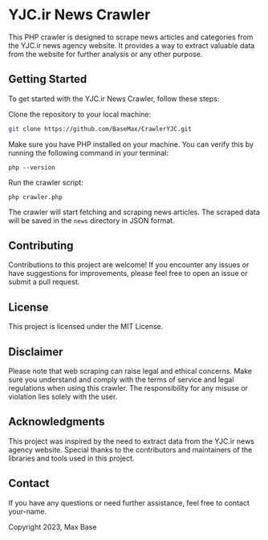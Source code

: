 # YJC.ir News Crawler

This PHP crawler is designed to scrape news articles and categories from the YJC.ir news agency website. It provides a way to extract valuable data from the website for further analysis or any other purpose.

## Getting Started

To get started with the YJC.ir News Crawler, follow these steps:

Clone the repository to your local machine:

```bash
git clone https://github.com/BaseMax/CrawlerYJC.git
```

Make sure you have PHP installed on your machine. You can verify this by running the following command in your terminal:

```
php --version
```

Run the crawler script:

```
php crawler.php
```

The crawler will start fetching and scraping news articles. The scraped data will be saved in the `news` directory in JSON format.

## Contributing

Contributions to this project are welcome! If you encounter any issues or have suggestions for improvements, please feel free to open an issue or submit a pull request.

## License

This project is licensed under the MIT License.

## Disclaimer

Please note that web scraping can raise legal and ethical concerns. Make sure you understand and comply with the terms of service and legal regulations when using this crawler. The responsibility for any misuse or violation lies solely with the user.

## Acknowledgments

This project was inspired by the need to extract data from the YJC.ir news agency website. Special thanks to the contributors and maintainers of the libraries and tools used in this project.

## Contact

If you have any questions or need further assistance, feel free to contact your-name.

Copyright 2023, Max Base
